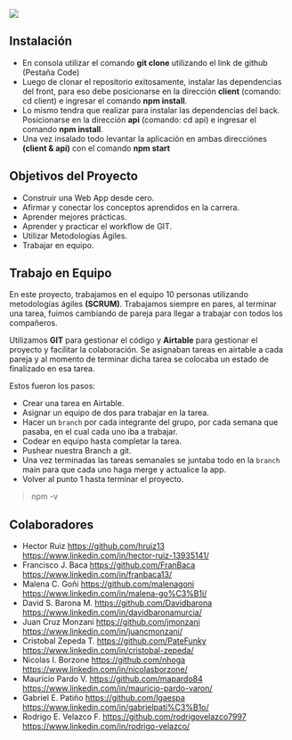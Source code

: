 <p align='left'>
    <img src= "https://henryhotel.hruiz.com/static/media/logoHotel.accdefa4.png"  </img>
</p>

## Instalación 
- En consola utilizar el comando **git clone** utilizando el link de github (Pestaña Code)
- Luego de clonar el repositorio exitosamente, instalar las dependencias del front, para eso debe posicionarse en la dirección **client** (comando: cd client) e ingresar el comando **npm install**.
- Lo mismo tendra que realizar para instalar las dependencias del back. Posicionarse en la dirección **api** (comando: cd api) e ingresar el comando **npm install**.
- Una vez insalado todo levantar la aplicación en ambas direcciónes **(client & api)** con el comando **npm start**

## Objetivos del Proyecto

- Construir una Web App desde cero.
- Afirmar y conectar los conceptos aprendidos en la carrera.
- Aprender mejores prácticas.
- Aprender y practicar el workflow de GIT.
- Utilizar Metodologías Ágiles.
- Trabajar en equipo.

## Trabajo en Equipo

En este proyecto, trabajamos en el equipo 10 personas utilizando metodologías ágiles **(SCRUM)**. Trabajamos siempre en pares, al terminar una tarea, fuimos cambiando de pareja para llegar a trabajar con todos los compañeros.

Utilizamos **GIT** para gestionar el código y **Airtable** para gestionar el proyecto y facilitar la colaboración. Se asignaban tareas en airtable a cada pareja y al momento de terminar dicha tarea se colocaba un estado de finalizado en esa tarea.  

Estos fueron los pasos:

- Crear una tarea en Airtable.
- Asignar un equipo de dos para trabajar en la tarea.
- Hacer un `branch` por cada integrante del grupo, por cada semana que pasaba, en el cual cada uno iba a trabajar.
- Codear en equipo hasta completar la tarea.
-  Pushear nuestra Branch a git.
- Una vez terminadas las tareas semanales se juntaba todo en la `branch` main para que cada uno haga merge y actualice la app.
- Volver al punto 1 hasta terminar el proyecto.
> npm -v

## Colaboradores 

- Hector Ruiz https://github.com/hruiz13  https://www.linkedin.com/in/hector-ruiz-13935141/
- Francisco J. Baca https://github.com/FranBaca https://www.linkedin.com/in/franbaca13/
- Malena C. Goñi https://github.com/malenagoni  https://www.linkedin.com/in/malena-go%C3%B1i/
- David S. Barona M. https://github.com/Davidbarona  https://www.linkedin.com/in/davidbaronamurcia/
- Juan Cruz Monzani https://github.com/jmonzani  https://www.linkedin.com/in/juancmonzani/
- Cristobal Zepeda T. https://github.com/PateFunky  https://www.linkedin.com/in/cristobal-zepeda/
- Nicolas I. Borzone https://github.com/nhoga  https://www.linkedin.com/in/nicolasborzone/
- Mauricio Pardo V. https://github.com/mapardo84  https://www.linkedin.com/in/mauricio-pardo-varon/
- Gabriel E. Patiño https://github.com/lgaespa  https://www.linkedin.com/in/gabrielpati%C3%B1o/
- Rodrigo E. Velazco F. https://github.com/rodrigovelazco7997 https://www.linkedin.com/in/rodrigo-velazco/